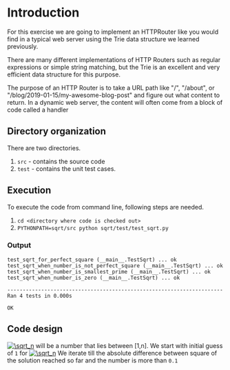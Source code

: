 # Introduction

For this exercise we are going to implement an HTTPRouter like you would find in a typical web server using the Trie data structure we learned previously.

There are many different implementations of HTTP Routers such as regular expressions or simple string matching, but the Trie is an excellent and very efficient data structure for this purpose.

The purpose of an HTTP Router is to take a URL path like "/", "/about", or "/blog/2019-01-15/my-awesome-blog-post" and figure out what content to return. In a dynamic web server, the content will often come from a block of code called a handler

## Directory organization

There are two directories. 
1. `src` - contains the source code
2. `test` - contains the unit test cases. 

## Execution

To execute the code from command line, following steps are needed.

1. `cd <directory where code is checked out>`
2. `PYTHONPATH=sqrt/src python sqrt/test/test_sqrt.py`

### Output
```
test_sqrt_for_perfect_square (__main__.TestSqrt) ... ok
test_sqrt_when_number_is_not_perfect_square (__main__.TestSqrt) ... ok
test_sqrt_when_number_is_smallest_prime (__main__.TestSqrt) ... ok
test_sqrt_when_number_is_zero (__main__.TestSqrt) ... ok

----------------------------------------------------------------------
Ran 4 tests in 0.000s

OK
```


## Code design

<a href="https://www.codecogs.com/eqnedit.php?latex=\sqrt_n" target="_blank"><img src="https://latex.codecogs.com/gif.latex?\sqrt_n" title="\sqrt_n" /></a> will be a number that lies between [1,n]. We start with initial guess of `1` for <a href="https://www.codecogs.com/eqnedit.php?latex=\sqrt_n" target="_blank"><img src="https://latex.codecogs.com/gif.latex?\sqrt_n" title="\sqrt_n" /></a> We iterate till the absolute difference between square of the solution reached so far and the number is more than `0.1`

